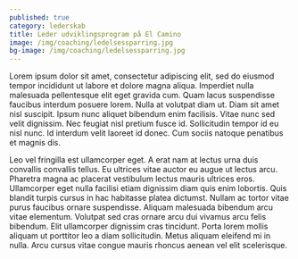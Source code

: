 ```yaml
---
published: true
category: lederskab
title: Leder udviklingsprogram på El Camino
image: /img/coaching/ledelsessparring.jpg
bg-image: /img/coaching/ledelsessparring.jpg
---
```


Lorem ipsum dolor sit amet, consectetur adipiscing elit, sed do eiusmod tempor incididunt ut labore et dolore magna aliqua. Imperdiet nulla malesuada pellentesque elit eget gravida cum. Quam lacus suspendisse faucibus interdum posuere lorem. Nulla at volutpat diam ut. Diam sit amet nisl suscipit. Ipsum nunc aliquet bibendum enim facilisis. Vitae nunc sed velit dignissim. Nec feugiat nisl pretium fusce id. Sollicitudin tempor id eu nisl nunc. Id interdum velit laoreet id donec. Cum sociis natoque penatibus et magnis dis.

Leo vel fringilla est ullamcorper eget. A erat nam at lectus urna duis convallis convallis tellus. Eu ultrices vitae auctor eu augue ut lectus arcu. Pharetra magna ac placerat vestibulum lectus mauris ultrices eros. Ullamcorper eget nulla facilisi etiam dignissim diam quis enim lobortis. Quis blandit turpis cursus in hac habitasse platea dictumst. Nullam ac tortor vitae purus faucibus ornare suspendisse. Aliquam malesuada bibendum arcu vitae elementum. Volutpat sed cras ornare arcu dui vivamus arcu felis bibendum. Elit ullamcorper dignissim cras tincidunt. Porta lorem mollis aliquam ut porttitor leo a diam sollicitudin. Metus aliquam eleifend mi in nulla. Arcu cursus vitae congue mauris rhoncus aenean vel elit scelerisque.
